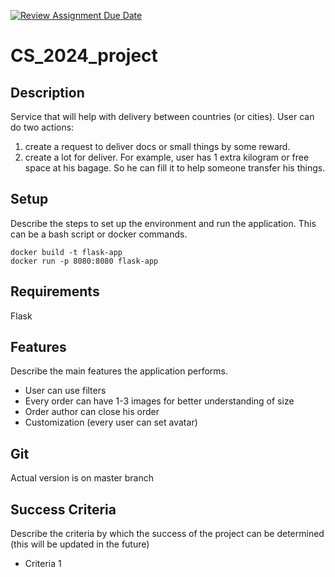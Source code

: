 [![Review Assignment Due Date](https://classroom.github.com/assets/deadline-readme-button-22041afd0340ce965d47ae6ef1cefeee28c7c493a6346c4f15d667ab976d596c.svg)](https://classroom.github.com/a/d2zEkl7e)
# CS_2024_project

## Description

Service that will help with delivery between countries (or cities). User can do two actions: 
1. create a request to deliver docs or small things by some reward. 
2. create a lot for deliver. For example, user has 1 extra kilogram or free space at his bagage. So he can fill it to help someone transfer his things.

## Setup

Describe the steps to set up the environment and run the application. This can be a bash script or docker commands.

```
docker build -t flask-app
docker run -p 8080:8080 flask-app
```

## Requirements

Flask

## Features

Describe the main features the application performs.

* User can use filters
* Every order can have 1-3 images for better understanding of size
* Order author can close his order
* Customization (every user can set avatar)

## Git

Actual version is on master branch

## Success Criteria

Describe the criteria by which the success of the project can be determined
(this will be updated in the future)

* Criteria 1
